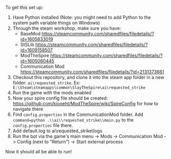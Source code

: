 To get this set up:

1) Have Python installed (Note: you might need to add Python to the system path variable things on Windows)
2) Through the steam workshop, make sure you have:
    - BaseMod https://steamcommunity.com/sharedfiles/filedetails/?id=1605833019
    - StSLib https://steamcommunity.com/sharedfiles/filedetails/?id=1609158507
    - ModTheSpire https://steamcommunity.com/sharedfiles/filedetails/?id=1605060445
    - Communication Mod https://steamcommunity.com/sharedfiles/filedetails/?id=2131373661
3) Checkout this repository, and clone it into the steam app folder in a new folder: `ai\requested_strike`. Ex: ` E:\Steam\steamapps\common\SlayTheSpire\ai\requested_strike`
4) Run the game with the mods enabled
5) Now your spire config file should be created: https://github.com/kiooeht/ModTheSpire/wiki/SpireConfig for how to navigate there
6) Find `config.properties` in the CommunicationMod folder. Add `command=python .\\ai\\requested_strike\\main.py` to the `config.properties` file there.
7) Add default.log to ai\requested_strike\logs 
8) Run the bot via the game's main menu -> Mods -> Communication Mod -> Config (next to "Return") -> Start external process

Now it should all be able to run!
